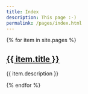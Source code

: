 ```yaml
---
title: Index
description: This page :-)
permalink: /pages/index.html
---
```


{% for item in site.pages %}
  <h2><a href="{{ item.url }}">{{ item.title }}</a></h2>
  <p>{{ item.description }}</p>
{% endfor %}


